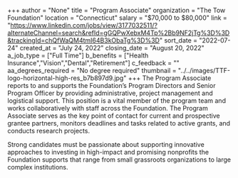 +++
author = "None"
title = "Program Associate"
organization = "The Tow Foundation"
location = "Connecticut"
salary = "$70,000 to $80,000"
link = "https://www.linkedin.com/jobs/view/3177032511/?alternateChannel=search&refId=gGQPwXebxM4Tp%2Bb9NF2jTg%3D%3D&trackingId=chQfWaQM4tmI64B3kObaTg%3D%3D"
sort_date = "2022-07-24"
created_at = "July 24, 2022"
closing_date = "August 20, 2022"
a_job_type = ["Full Time"]
b_benefits = ["Health Insurance","Vision","Dental","Retirement"]
c_feedback = ""
aa_degrees_required = "No degree required"
thumbnail = "../../images/TTF-logo-horizontal-high-res_b7b897d9.jpg"
+++
The Program Associate reports to and supports the Foundation’s Program Directors and Senior Program Officer by providing administrative, project management and logistical support. This position is a vital member of the program team and works collaboratively with staff across the Foundation. The Program Associate serves as the key point of contact for current and prospective grantee partners, monitors deadlines and tasks related to active grants, and conducts research projects. 

Strong candidates must be passionate about supporting innovative approaches to investing in high-impact and promising nonprofits the Foundation supports that range from small grassroots organizations to large complex institutions.